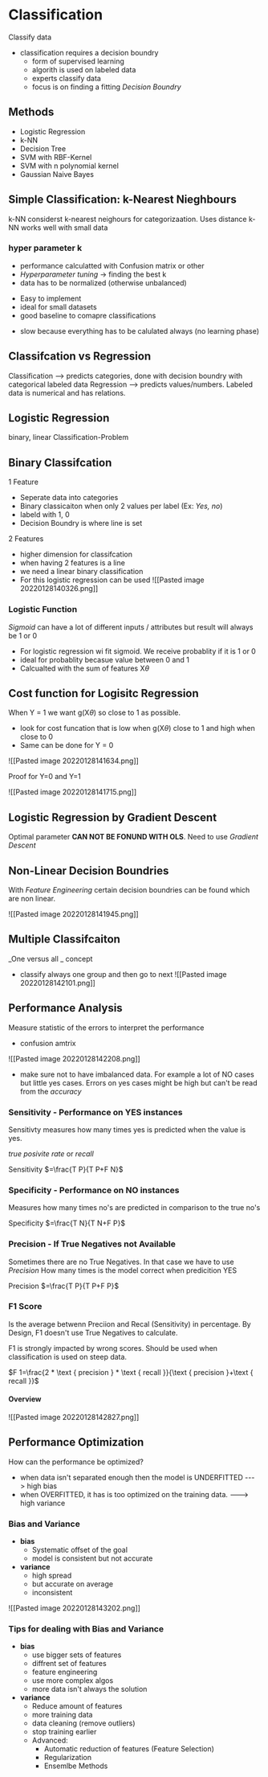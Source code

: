 # Classification
Classify data


- classification requires a decision boundry
	-	form of supervised learning
	-	algorith is used on labeled data
	-	experts classify data
	-	focus is on finding a fitting _Decision Boundry_

## Methods
- Logistic Regression
- k-NN
- Decision Tree
- SVM with RBF-Kernel
- SVM with n polynomial kernel
- Gaussian Naive Bayes

## Simple Classification: k-Nearest Nieghbours
k-NN considerst k-nearest neighours for categorizaation.
Uses distance
k-NN works well with small data

### hyper parameter k
- performance calculatted with Confusion matrix or other
- _Hyperparameter tuning_ -> finding the best k
- data has to be normalized (otherwise unbalanced)

+ Easy to implement
+ ideal for small datasets
+ good baseline to comapre classifications 

- slow because everything has to be calulated always (no learning phase)


## Classifcation vs Regression
Classification --> predicts categories, done with decision boundry with categorical labeled data
Regression --> predicts values/numbers. Labeled data is numerical  and has relations.


 ## Logistic Regression
 binary, linear Classification-Problem
 
 ## Binary Classifcation
 1 Feature
 - Seperate data into categories
 - Binary classicaiton when only 2 values per label (Ex: _Yes, no_)
 - labeld with 1, 0
 - Decision Boundry is where line is set

2 Features
- higher dimension for classifcation
- when having 2 features is a line
- we need a linear binary classification
- For this logistic regression can be used
![[Pasted image 20220128140326.png]]


### Logistic Function
_Sigmoid_ can have a lot of different inputs / attributes but result will always be 1 or 0

- For logistic regression wi fit sigmoid. We receive probablity if it is 1 or 0
- ideal for probablity becasue value between 0 and 1
- Calcualted with the sum of features X$\theta$

## Cost function for Logisitc Regression
When Y = 1 we want g(X$\theta$) so close to 1 as possible.
- look for cost funcation that is low when g(X$\theta$)  close to 1 and high when close to 0
- Same can be done for Y = 0

![[Pasted image 20220128141634.png]]

Proof for Y=0 and Y=1

![[Pasted image 20220128141715.png]]


## Logistic Regression by Gradient Descent
Optimal parameter **CAN NOT BE FONUND WITH OLS**.
Need to use _Gradient Descent_


## Non-Linear Decision Boundries
With _Feature Engineering_ certain decision boundries can be found which are non linear.

![[Pasted image 20220128141945.png]]

## Multiple Classifcaiton
_One versus all _ concept
- classify always one group and then go to next
![[Pasted image 20220128142101.png]]


## Performance Analysis
Measure statistic of the errors to interpret the performance
- confusion amtrix

![[Pasted image 20220128142208.png]]

- make sure not to have imbalanced data. For example a lot of NO cases but little yes cases. Errors on yes cases might be high but can't be read from the _accuracy_

### Sensitivity - Performance on YES instances
Sensitivty measures how many times yes is predicted when the value is yes. 

_true posivite rate_ or _recall_

Sensitivity $=\frac{T P}{T P+F N}$


### Specificity - Performance on NO instances
Measures how many times no's are predicted in comparison to the true no's

Specificity $=\frac{T N}{T N+F P}$


### Precision - If True Negatives not Available
Sometimes there are no True Negatives. In that case we have to use _Precision_
How many times is the model correct when predicition YES

Precision $=\frac{T P}{T P+F P}$


### F1 Score
Is the average betwenn Preciion and Recal (Sensitivity) in percentage. By Design, F1 doesn't use True Negatives to calculate.

F1 is strongly impacted by wrong scores. Should be used when classification is used on steep data.

$F 1=\frac{2 * \text { precision } * \text { recall }}{\text { precision }+\text { recall }}$


#### Overview
![[Pasted image 20220128142827.png]]






## Performance Optimization
How can the performance be optimized?


- when data isn't separated enough then the model is UNDERFITTED ---> high bias
- when OVERFITTED, it has is too optimized on the training data. ---> high variance

### Bias and Variance

- __bias__
	- Systematic offset of the goal
	- model is consistent but not accurate
- __variance__
	- high spread
	- but accurate on average
	- inconsistent

![[Pasted image 20220128143202.png]]


### Tips for dealing with Bias and Variance

- __bias__
	- use bigger sets of features
	- diffrent set of features
	- feature engineering
	- use more complex algos
	- more data isn't always the solution
- __variance__
	- Reduce amount of features
	- more training data
	- data cleaning (remove outliers)
	- stop training earlier
	- Advanced:
		- Automatic reduction of features (Feature Selection)
		- Regularization
		- Ensemlbe Methods


